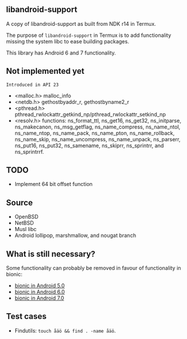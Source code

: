 libandroid-support
------------------
A copy of libandroid-support as built from NDK r14 in Termux.

The purpose of `libandroid-support` in Termux is to add functionality missing
the system libc to ease building packages.

This library has Android 6 and 7 functionality.

Not implemented yet
-------------------
`Introduced in API 23`
- <malloc.h> malloc_info
- <netdb.h> gethostbyaddr_r, gethostbyname2_r
- <pthread.h> pthread_rwlockattr_getkind_np/pthread_rwlockattr_setkind_np
- <resolv.h> functions: ns_format_ttl, ns_get16, ns_get32, ns_initparse, ns_makecanon, ns_msg_getflag, ns_name_compress, ns_name_ntol, ns_name_ntop, ns_name_pack, ns_name_pton, ns_name_rollback, ns_name_skip, ns_name_uncompress, ns_name_unpack, ns_parserr, ns_put16, ns_put32, ns_samename, ns_skiprr, ns_sprintrr, and ns_sprintrrf.

TODO
----
- Implement 64 bit offset function

Source
------
- OpenBSD
- NetBSD
- Musl libc
- Android lollipop, marshmallow, and nougat branch

What is still necessary?
------------------------
Some functionality can probably be removed in favour of functionality in bionic:

- [bionic in Android 5.0](https://android.googlesource.com/platform/bionic.git/+/lollipop-release/libc/bionic/)
- [bionic in Android 6.0](https://android.googlesource.com/platform/bionic.git/+/marshmallow-release/libc/bionic/)
- [bionic in Android 7.0](https://android.googlesource.com/platform/bionic.git/+/nougat-release/libc/bionic/)

Test cases
----------
- Findutils: `touch åäö && find . -name åäö`.
